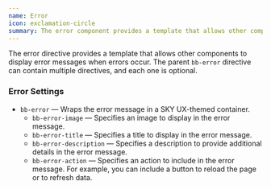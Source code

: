 ```yaml
---
name: Error
icon: exclamation-circle
summary: The error component provides a template that allows other components to display error messages when errors occur.
---
```


The error directive provides a template that allows other components to display error messages when errors occur. The parent `bb-error` directive can contain multiple directives, and each one is optional.

### Error Settings
  - `bb-error` &mdash; Wraps the error message in a SKY UX-themed container.
    - `bb-error-image` &mdash; Specifies an image to display in the error message.
    - `bb-error-title` &mdash; Specifies a title to display in the error message.
    - `bb-error-description` &mdash; Specifies a description to provide additional details in the error message.
    - `bb-error-action` &mdash; Specifies an action to include in the error message. For example, you can include a button to reload the page or to refresh data.

